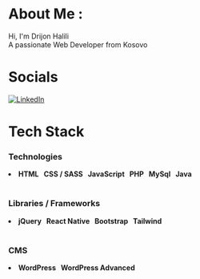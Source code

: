 # About Me :
Hi, I'm Drijon Halili\
A passionate Web Developer from Kosovo
<!-- 🔭 I’m currently working on **Discipline App**>
- 🌱 I’m currently learning **React**-->
<!--- 👯 I’m looking to collaborate on **any PHP project**-->

# Socials
 [![LinkedIn](https://img.shields.io/badge/LinkedIn-%230077B5.svg?logo=linkedin&logoColor=white&style=for-the-badge)](https://linkedin.com/in/drijon) 

# Tech Stack

<h3>Technologies</h3>
<div>
		<li><b>HTML <span>
		&nbsp CSS / SASS
		&nbsp JavaScript
		&nbsp PHP
		&nbsp MySql
		&nbsp Java</b>
	</span>
</li>
	</div>
<br>
<h3>Libraries / Frameworks</h3>
<div>
	<li><b>jQuery <span>
		&nbsp React Native
		&nbsp Bootstrap
		&nbsp Tailwind
	</b>
	</span>
</li>
</div>
<br>
<h3>CMS</h3>
<div>
	<li><b>WordPress <span>
		&nbsp WordPress Advanced
	</b>
	</span>
  </li>
</div>

<br>
<br>

<!--
# GitHub Stats :

![](https://github-readme-stats.vercel.app/api/top-langs/?username=Drijoni&theme=tokyonight&hide_border=true&include_all_commits=false&count_private=false&layout=compact)
-->

<!--[![](https://visitcount.itsvg.in/api?id=Drijoni&icon=0&color=0)](https://visitcount.itsvg.in)-->
